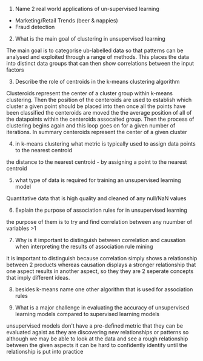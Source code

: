 1. Name 2 real world applications of un-supervised learning
- Marketing/Retail Trends (beer & nappies)
- Fraud detection

2. What is the main goal of clustering in unsupervised learning

The main goal is to categorise ub-labelled data so that patterns can be analysed and exploited through a range of methods. This places the data into distinct data groups that can then show correlations between the input factors

3. Describe the role of centroids in the k-means clustering algorithm

Clusteroids represent the center of a cluster group within k-means clustering. Then the position of the centeroids are used to establish which cluster a given point should be placed into then once all the points have been classified the centeroids are moved the the average position of all of the datapoints within the centeroids assocaited group. Then the process of clustering begins again and this loop goes on for a given number of iterations. In summary centeroids represent the center of a given cluster

4. in k-means clustering what metric is typically used to assign data points to the nearest centroid

the distance to the nearest centroid - by assigning a point to the nearest centroid

5. what type of data is required for training an unsupervised learning model

Quantitative data that is high quality and cleaned of any null/NaN values

6. Explain the purpose of association rules for in unsupervised learning

the purpose of them is to try and find correlation between any nuumber of variables >1

7. Why is it important to distinguish between correlation and causation when interpreting the results of association rule mining

it is important to distinguish because correlation simply shows a relationship between 2 products whereas causation displays a stronger relationship that one aspect results in another aspect, so they they are 2 seperate concepts that imply different ideas.

8. besides k-means name one other algorithm that is used for association rules



9. What is a major challenge in evaluating the accuracy of unsupervised learning models compared to supervised learning models

unsupervised models don't have a pre-defined metric that they can be evaluated agaist as they are discovering new relationships or patterns so although we may be able to look at the data and see a rough relationship between the given aspects it can be hard to confidently identify until the relationship is put into practice